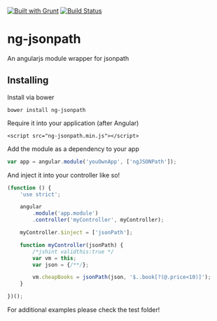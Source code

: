 [![Built with Grunt](https://cdn.gruntjs.com/builtwith.png)](http://gruntjs.com/)
[![Build Status](https://travis-ci.org/noherczeg/ng-jsonpath.svg?branch=master)](https://travis-ci.org/noherczeg/ng-jsonpath)

# ng-jsonpath

An angularjs module wrapper for jsonpath

## Installing
Install via bower

```bower install ng-jsonpath```

Require it into your application (after Angular)

```<script src="ng-jsonpath.min.js"></script>```

Add the module as a dependency to your app

```js
var app = angular.module('youOwnApp', ['ngJSONPath']);
```

And inject it into your controller like so!

```js
(function () {
    'use strict';

    angular
        .module('app.module')
        .controller('myController', myController);

    myController.$inject = ['jsonPath'];

    function myController(jsonPath) {
        /*jshint validthis:true */
        var vm = this;
        var json = {/**/};

        vm.cheapBooks = jsonPath(json, '$..book[?(@.price<10)]');
    }

})();
```

For additional examples please check the test folder!

